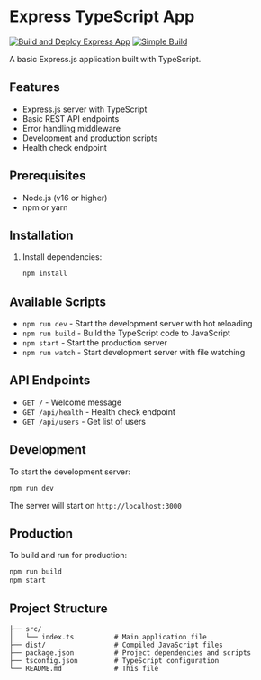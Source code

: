 # Express TypeScript App

[![Build and Deploy Express App](https://github.com/varun0310t/Github-Actions/actions/workflows/build-deploy.yml/badge.svg)](https://github.com/varun0310t/Github-Actions/actions/workflows/build-deploy.yml)
[![Simple Build](https://github.com/varun0310t/Github-Actions/actions/workflows/quick-build.yml/badge.svg)](https://github.com/varun0310t/Github-Actions/actions/workflows/quick-build.yml)

A basic Express.js application built with TypeScript.

## Features

- Express.js server with TypeScript
- Basic REST API endpoints
- Error handling middleware
- Development and production scripts
- Health check endpoint

## Prerequisites

- Node.js (v16 or higher)
- npm or yarn

## Installation

1. Install dependencies:
   ```bash
   npm install
   ```

## Available Scripts

- `npm run dev` - Start the development server with hot reloading
- `npm run build` - Build the TypeScript code to JavaScript
- `npm start` - Start the production server
- `npm run watch` - Start development server with file watching

## API Endpoints

- `GET /` - Welcome message
- `GET /api/health` - Health check endpoint
- `GET /api/users` - Get list of users

## Development

To start the development server:

```bash
npm run dev
```

The server will start on `http://localhost:3000`

## Production

To build and run for production:

```bash
npm run build
npm start
```

## Project Structure

```
├── src/
│   └── index.ts          # Main application file
├── dist/                 # Compiled JavaScript files
├── package.json          # Project dependencies and scripts
├── tsconfig.json         # TypeScript configuration
└── README.md             # This file
```
